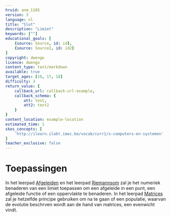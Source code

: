 ```yaml
---
hruid: anm_1105
version: 3
language: nl
title: "Slot"
description: "Limiet"
keywords: [""]
educational_goals: [
    {source: Source, id: id}, 
    {source: Source2, id: id2}
]
copyright: dwengo
licence: dwengo
content_type: text/markdown
available: true
target_ages: [16, 17, 18]
difficulty: 3
return_value: {
    callback_url: callback-url-example,
    callback_schema: {
        att: test,
        att2: test2
    }
}
content_location: example-location
estimated_time: 1
skos_concepts: [
    'http://ilearn.ilabt.imec.be/vocab/curr1/s-computers-en-systemen'
]
teacher_exclusive: false
---
```


# Toepassingen

In het leerpad [Afgeleiden](https://dwengo.org/learning-path.html?hruid=anm15&language=nl&te=true&source_page=%2Falgorithms%2F&source_title=%20Algoritmes#anm_1500;nl;3) en het leerpad [Riemannsom](https://dwengo.org/learning-path.html?hruid=anm14&language=nl&te=true&source_page=%2Falgorithms%2F&source_title=%20Algoritmes#anm_1400;nl;3) zal je het numeriek benaderen van een limiet toepassen om een afgeleide in een punt, een afgeleide functie of een oppervlakte te benaderen.
In het leerpad [Matrices](https://dwengo.org/learning-path.html?hruid=anm16&language=nl&te=true&source_page=%2Falgorithms%2F&source_title=%20Algoritmes#anm_1600;nl;3) zal je hetzelfde principe gebruiken om na te gaan of een populatie, waarvan de evolutie beschrven wordt aan de hand van matrices, een evenwicht vindt. 


